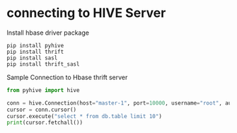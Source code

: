 # connecting to HIVE Server


Install hbase driver package
```shell
pip install pyhive
pip install thrift
pip install sasl
pip install thrift_sasl

```


Sample Connection to Hbase thrift server
```python
from pyhive import hive

conn = hive.Connection(host="master-1", port=10000, username="root", auth="NONE")
cursor = conn.cursor()
cursor.execute("select * from db.table limit 10")
print(cursor.fetchall())

```
